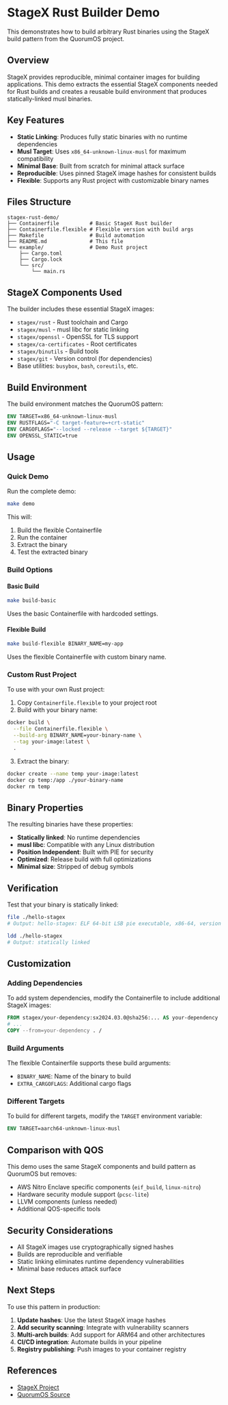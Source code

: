 # StageX Rust Builder Demo

This demonstrates how to build arbitrary Rust binaries using the StageX build pattern from the QuorumOS project.

## Overview

StageX provides reproducible, minimal container images for building applications. This demo extracts the essential StageX components needed for Rust builds and creates a reusable build environment that produces statically-linked musl binaries.

## Key Features

- **Static Linking**: Produces fully static binaries with no runtime dependencies
- **Musl Target**: Uses `x86_64-unknown-linux-musl` for maximum compatibility
- **Minimal Base**: Built from scratch for minimal attack surface
- **Reproducible**: Uses pinned StageX image hashes for consistent builds
- **Flexible**: Supports any Rust project with customizable binary names

## Files Structure

```
stagex-rust-demo/
├── Containerfile          # Basic StageX Rust builder
├── Containerfile.flexible # Flexible version with build args
├── Makefile               # Build automation
├── README.md              # This file
└── example/               # Demo Rust project
    ├── Cargo.toml
    ├── Cargo.lock
    └── src/
        └── main.rs
```

## StageX Components Used

The builder includes these essential StageX images:

- `stagex/rust` - Rust toolchain and Cargo
- `stagex/musl` - musl libc for static linking
- `stagex/openssl` - OpenSSL for TLS support
- `stagex/ca-certificates` - Root certificates
- `stagex/binutils` - Build tools
- `stagex/git` - Version control (for dependencies)
- Base utilities: `busybox`, `bash`, `coreutils`, etc.

## Build Environment

The build environment matches the QuorumOS pattern:

```dockerfile
ENV TARGET=x86_64-unknown-linux-musl
ENV RUSTFLAGS="-C target-feature=+crt-static"
ENV CARGOFLAGS="--locked --release --target ${TARGET}"
ENV OPENSSL_STATIC=true
```

## Usage

### Quick Demo

Run the complete demo:

```bash
make demo
```

This will:
1. Build the flexible Containerfile
2. Run the container
3. Extract the binary
4. Test the extracted binary

### Build Options

#### Basic Build

```bash
make build-basic
```

Uses the basic Containerfile with hardcoded settings.

#### Flexible Build

```bash
make build-flexible BINARY_NAME=my-app
```

Uses the flexible Containerfile with custom binary name.

### Custom Rust Project

To use with your own Rust project:

1. Copy `Containerfile.flexible` to your project root
2. Build with your binary name:

```bash
docker build \
  --file Containerfile.flexible \
  --build-arg BINARY_NAME=your-binary-name \
  --tag your-image:latest \
  .
```

3. Extract the binary:

```bash
docker create --name temp your-image:latest
docker cp temp:/app ./your-binary-name  
docker rm temp
```

## Binary Properties

The resulting binaries have these properties:

- **Statically linked**: No runtime dependencies
- **musl libc**: Compatible with any Linux distribution
- **Position Independent**: Built with PIE for security
- **Optimized**: Release build with full optimizations
- **Minimal size**: Stripped of debug symbols

## Verification

Test that your binary is statically linked:

```bash
file ./hello-stagex
# Output: hello-stagex: ELF 64-bit LSB pie executable, x86-64, version 1 (SYSV), static-pie linked, stripped

ldd ./hello-stagex
# Output: statically linked
```

## Customization

### Adding Dependencies

To add system dependencies, modify the Containerfile to include additional StageX images:

```dockerfile
FROM stagex/your-dependency:sx2024.03.0@sha256:... AS your-dependency
# ...
COPY --from=your-dependency . /
```

### Build Arguments

The flexible Containerfile supports these build arguments:

- `BINARY_NAME`: Name of the binary to build
- `EXTRA_CARGOFLAGS`: Additional cargo flags

### Different Targets

To build for different targets, modify the `TARGET` environment variable:

```dockerfile
ENV TARGET=aarch64-unknown-linux-musl
```

## Comparison with QOS

This demo uses the same StageX components and build pattern as QuorumOS but removes:

- AWS Nitro Enclave specific components (`eif_build`, `linux-nitro`)
- Hardware security module support (`pcsc-lite`)
- LLVM components (unless needed)
- Additional QOS-specific tools

## Security Considerations

- All StageX images use cryptographically signed hashes
- Builds are reproducible and verifiable
- Static linking eliminates runtime dependency vulnerabilities
- Minimal base reduces attack surface

## Next Steps

To use this pattern in production:

1. **Update hashes**: Use the latest StageX image hashes
2. **Add security scanning**: Integrate with vulnerability scanners
3. **Multi-arch builds**: Add support for ARM64 and other architectures
4. **CI/CD integration**: Automate builds in your pipeline
5. **Registry publishing**: Push images to your container registry

## References

- [StageX Project](https://stagex.tools)
- [QuorumOS Source](https://github.com/turnkey-hq/qos)
